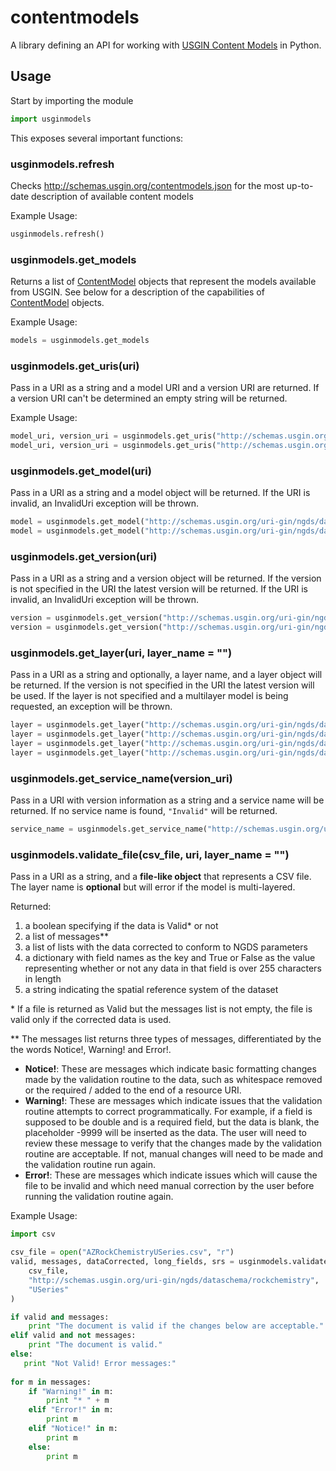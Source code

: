# contentmodels

A library defining an API for working with [USGIN Content Models](http://schemas.usgin.org/models) in Python.

## Usage

Start by importing the module

```python
import usginmodels
```

This exposes several important functions:

### usginmodels.refresh

Checks http://schemas.usgin.org/contentmodels.json for the most up-to-date description of available content models

Example Usage:

```python
usginmodels.refresh()
```

### usginmodels.get_models

Returns a list of [ContentModel](#contentmodels) objects that represent the models available from USGIN. See below
for a description of the capabilities of [ContentModel](#contentmodels) objects.

Example Usage:

```python
models = usginmodels.get_models
```

### usginmodels.get_uris(uri)

Pass in a URI as a string and a model URI and a version URI are returned. If a version URI can't be determined an empty string will be returned.

Example Usage:

```python
model_uri, version_uri = usginmodels.get_uris("http://schemas.usgin.org/uri-gin/ngds/dataschema/activefault")
model_uri, version_uri = usginmodels.get_uris("http://schemas.usgin.org/uri-gin/ngds/dataschema/activefault/1.2")
```

### usginmodels.get_model(uri)

Pass in a URI as a string and a model object will be returned. If the URI is invalid, an InvalidUri exception will be thrown.

```python
model = usginmodels.get_model("http://schemas.usgin.org/uri-gin/ngds/dataschema/activefault/1.1")
model = usginmodels.get_model("http://schemas.usgin.org/uri-gin/ngds/dataschema/activefault")
```

### usginmodels.get_version(uri)

Pass in a URI as a string and a version object will be returned. If the version is not specified in the URI the latest version will be returned. If the URI is invalid, an InvalidUri exception will be thrown.

```python
version = usginmodels.get_version("http://schemas.usgin.org/uri-gin/ngds/dataschema/activefault/1.1")
version = usginmodels.get_version("http://schemas.usgin.org/uri-gin/ngds/dataschema/activefault")
```

### usginmodels.get_layer(uri, layer_name = "")

Pass in a URI as a string and optionally, a layer name, and a layer object will be returned. If the version is not specified in the URI the latest version will be used. If the layer is not specified and a multilayer model is being requested, an exception will be thrown.

```python
layer = usginmodels.get_layer("http://schemas.usgin.org/uri-gin/ngds/dataschema/activefault/1.1")
layer = usginmodels.get_layer("http://schemas.usgin.org/uri-gin/ngds/dataschema/activefault")
layer = usginmodels.get_layer("http://schemas.usgin.org/uri-gin/ngds/dataschema/rockchemistry/0.4", 'USeries')
layer = usginmodels.get_layer("http://schemas.usgin.org/uri-gin/ngds/dataschema/rockchemistry", 'USeries')
```

### usginmodels.get_service_name(version_uri)

Pass in a URI with version information as a string and a service name will be returned.  If no service name
is found, `"Invalid"` will be returned.

```Python
service_name = usginmodels.get_service_name("http://schemas.usgin.org/uri-gin/ngds/dataschema/boreholetemperature/1.5")
```

### usginmodels.validate_file(csv_file, uri, layer_name = "")

Pass in a URI as a string, and a **file-like object** that represents a CSV file. The layer name is **optional** but will error if the model is multi-layered.

Returned:
 1. a boolean specifying if the data is Valid* or not
 2. a list of messages**
 3. a list of lists with the data corrected to conform to NGDS parameters
 4. a dictionary with field names as the key and True or False as the value representing whether or not any data in that field is over 255 characters in length
 5. a string indicating the spatial reference system of the dataset

\* If a file is returned as Valid but the messages list is not empty, the file is valid only if the corrected data is used.

\** The messages list returns three types of messages, differentiated by the the words Notice!, Warning! and Error!.
- **Notice!**: These are messages which indicate basic formatting changes made by the validation routine to the data, such as whitespace removed or the required / added to the end of a resource URI.
- **Warning!**: These are messages which indicate issues that the validation routine attempts to correct programmatically. For example, if a field is supposed to be double and is a required field, but the data is blank, the placeholder -9999 will be inserted as the data. The user will need to review these message to verify that the changes made by the validation routine are acceptable. If not, manual changes will need to be made and the validation routine run again.
- **Error!**: These are messages which indicate issues which will cause the file to be invalid and which need manual correction by the user before running the validation routine again.

Example Usage:

```python
import csv

csv_file = open("AZRockChemistryUSeries.csv", "r")
valid, messages, dataCorrected, long_fields, srs = usginmodels.validate_file(
    csv_file,
    "http://schemas.usgin.org/uri-gin/ngds/dataschema/rockchemistry",
    "USeries"
)

if valid and messages:
    print "The document is valid if the changes below are acceptable."
elif valid and not messages:
    print "The document is valid."
else:
   print "Not Valid! Error messages:"
   
for m in messages:
    if "Warning!" in m:
        print "* " + m
    elif "Error!" in m:
        print m
    elif "Notice!" in m:
        print m
    else:
        print m
```